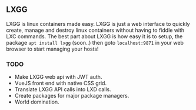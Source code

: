 ## LXGG

LXGG is linux containers made easy. LXGG is just a web interface to quickly create, manage and destroy linux containers without having to fiddle with LXC commands. The best part about LXGG is how easy it is to setup, the package `apt install lxgg` (soon..) then goto `localhost:9871` in your web browser to start managing your hosts!

### TODO
 - Make LXGG web api with JWT auth.
 - VueJS front end with native CSS grid.
 - Translate LXGG API calls into LXD calls.
 - Create packages for major package managers.
 - World domination.